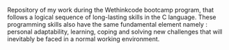 Repository of my work during the Wethinkcode bootcamp program, that follows a logical sequence of long-lasting skills in the C language.
These programming skills also have the same fundamental element namely : personal adaptability, learning, coping and solving new challenges that will inevitably be faced in a normal working environment.

